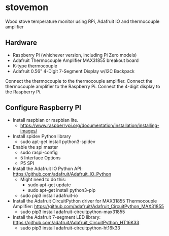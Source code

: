 # stovemon
Wood stove temperature monitor using RPi, Adafruit IO and thermocouple amplifier

## Hardware

* Raspberry Pi (whichever version, including Pi Zero models)
* Adafruit Thermocouple Amplifier MAX31855 breakout board
* K-type thermocouple
* Adafruit 0.56" 4-Digit 7-Segment Display w/I2C Backpack

Connect the thermocouple to the thermocouple amplifier.
Connect the thermocouple amplifier to the Raspberry Pi.
Connect the 4-digit display to the Raspberry Pi.

## Configure Raspberry PI

* Install raspbian or raspbian lite. 
    * https://www.raspberrypi.org/documentation/installation/installing-images/
* Install spidev Python library
    * sudo apt-get install python3-spidev
* Enable the spi master
    * sudo raspi-config
    * 5 Interface Options
    * P5 SPI
* Install the Adafruit IO Python API: https://github.com/adafruit/Adafruit_IO_Python
    * Might need to do this:
        * sudo apt-get update
        * sudo apt-get install python3-pip
    * sudo pip3 install adafruit-io
* Install the Adafruit CircuitPython driver for MAX31855 Thermocouple Amplifier: https://github.com/adafruit/Adafruit_CircuitPython_MAX31855
    * sudo pip3 install adafruit-circuitpython-max31855
* Install the Adafruit 7-segment LED library: https://github.com/adafruit/Adafruit_CircuitPython_HT16K33
    * sudo pip3 install adafruit-circuitpython-ht16k33
